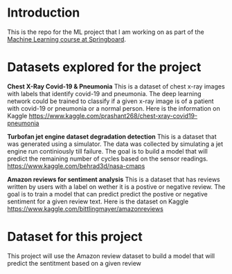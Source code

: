 # Introduction
This is the repo for the ML project that I am working on as part of the [Machine Learning course at Springboard](https://www.springboard.com/courses/ai-machine-learning-career-track).

# Datasets explored for the project
**Chest X-Ray Covid-19 & Pneumonia**
This is a dataset of chest x-ray images with labels that identify covid-19 and pneumonia. The deep learning network could be trained to classify if a given x-ray image is of a patient with covid-19 or pneumonia or a normal person. Here is the information on Kaggle
https://www.kaggle.com/prashant268/chest-xray-covid19-pneumonia

**Turbofan jet engine dataset degradation detection**
This is a dataset that was generated using a simulator. The data was collected by simulating a jet engine run continiously till failure. The goal is to build a model that will predict the remaining number of cycles based on the sensor readings.
https://www.kaggle.com/behrad3d/nasa-cmaps

**Amazon reviews for sentiment analysis**
This is a dataset that has reviews written by users with a label on wether it is a postive or negative review. The goal is to train a model that can predict predict the postive or negative sentiment for a given review text.
Here is the dataset on Kaggle
https://www.kaggle.com/bittlingmayer/amazonreviews 

# Dataset for this project
This project will use the Amazon review dataset to build a model that will predict the sentitment based on a given review

